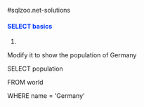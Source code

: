 #sqlzoo.net-solutions

<h4><font color=|#3399FF|>SELECT basics</font></h4>

1. 
Modify it to show the population of Germany

SELECT population 

FROM world

WHERE name = 'Germany'

